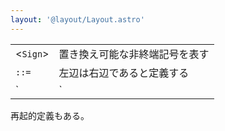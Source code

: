 ```yaml
---
layout: '@layout/Layout.astro'
---
```

|||
|---|---|
|<`Sign`>|置き換え可能な非終端記号を表す|
|`::=`|左辺は右辺であると定義する|
|`|`|「または」という意味を表す|
再起的定義もある。
